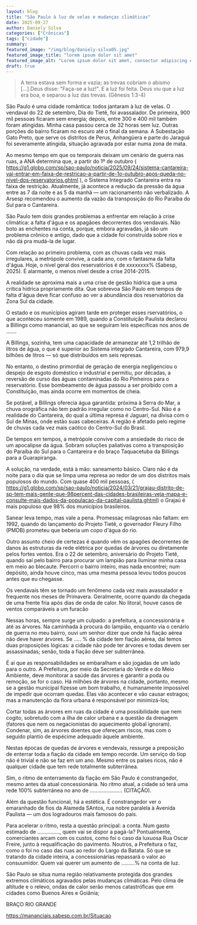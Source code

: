 ```yaml
---
layout: blog
title: "São Paulo à luz de velas e mudanças climáticas"
date: 2025-09-27
author: Daniely Silva
categories: ["Crônicas"]
tags: ["cidade"]
summary:
featured_image: "/img/blog/daniely-silva05.jpg"
featured_image_title: "lorem ipsum dolor sit amet"
featured_image_alt: "Lorem ipsum dolor sit amet, consectur adipiscing elit."
draft: true
---
```


> A terra estava sem forma e vazia; as trevas cobriam o abismo [...].Deus disse: "Faça-se a luz!". E a luz foi feita. Deus viu que a luz era boa, e separou a luz das trevas. (Gênesis 1:3-4)

São Paulo é uma cidade romãntica: todos jantaram à luz de velas. O vendaval do 22 de setembro, Dia do Tietê, foi avassalador. De primeira, 900 mil pessoas ficaram sem energia; depois, entre 300 e 400 mil também foram atingidas. Minha casa passou cerca de 32 horas sem luz. Outras porções do bairro ficaram no escuro até o final da semana. A Subestação Gato Preto, que serve os distritos de Perus, Anhangüera e parte do Jaraguá foi severamente atingida, situação agravada por estar numa zona de mata.

Ao mesmo tempo em que os temporais deixam um cenário de guerra nas ruas, a ANA determina que, a partir do 1º de outubro ( https://g1.globo.com/sp/sao-paulo/noticia/2025/09/24/sistema-cantareira-vai-entrar-em-faixa-de-restricao-a-partir-de-1o-outubro-apos-queda-no-nivel-dos-reservatorios.ghtml  ), o Sistema Integrado Cantareira entra na faixa de restrição. Atualmente, já acontece a redução da pressão da água entre as 7 da noite e as 5 da manhã — um racionamento não verbalizado. A Arsesp recomendou o aumento da vazão da transposição do Rio Paraíba do Sul para o Cantareira. 

São Paulo tem dois grandes problemas a enfrentar em relação à crise climática: a falta d'água e os apagãoes decorrentes dos vendavais. Não boto as enchentes na conta, porque, embora agravadas, já são um problema crônico e antigo, dado que a cidade foi construída sobre rios e não dá pra mudá-la de lugar.

Com relação ao primeiro problema, com as chuvas cada vez mais irregulares, a metrópole convive, a cada ano, com o fantasma da falta d'água. Hoje, o nível geral dos reservatórios é de xxxxxxxx% (Sabesp, 2025). É alarmante, o menos nível desde a crise 2014-2015.

A realidade se aproxima mais a uma crise de gestão hídrica que a uma crítica hídrica propriamente dita. Que sobrevoa São Paulo em tempos de falta d'água deve ficar confuso ao ver a abundância dos reservatórios da Zona Sul da cidade.

O estado e os municípios agiram tarde em proteger esses rservatórios, o que aconteceu somente em 1989, quando a Constituição Paulista declarou a Billings como manancial, ao que se seguiram leis específicas nos anos de .......

A Billings, sozinha, tem uma capacidade de armanezar até 1,2 trilhão de litros de água, o que é superior ao Sistema integrado Cantareira, com 979,9 bilhões de litros — só que distribuídos em seis represas.

No entanto, o destino primordial de geração de energia negligenciou o despejo de esgoto doméstico e industrial e permitiu, por décadas, a reversão de curso das águas contaminadas do Rio Pinheiros para o reservatório. Esse bombeamento de água passou a ser proibido com a Constituição, mas ainda ocorre em momentos de cheia.

Se potável, a Billings oferecia água garantida: próxima à Serra do Mar, a chuva orográfica não tem padrão irregular como no Centro-Sul. Não é a realidade do Cantareira, do qual a última represa é Jaguari, na divisa com o Sul de Minas, onde estão suas cabeceiras. A região é afetado pelo regime de chuvas cada vez mais caótico do Centro-Sul do Brasil.

De tempos em tempos, a metrópole convive com a ansiedade do risco de um apocalipse da água. Sobram soluções paliativas como a transposição do Paraíba do Sul para o Cantareira e do braço Taquacetuba  da Billings para a Guarapiranga.

A solução, na verdade, está à mão: saneamento básico. Claro não é da noite para o dia que se limpa uma represa ao redor de um dos distritos mais populosos do mundo. Com quase 400 mil pessoas, ( https://g1.globo.com/sp/sao-paulo/noticia/2024/03/21/grajau-distrito-de-sp-tem-mais-gente-que-98percent-das-cidades-brasileiras-veja-mapa-e-consulte-mais-dados-da-populacao-da-capital-paulista.ghtml) o Grajaú é mais populoso que 98% dos municípios brasileiros.

Sanear leva tempo, mas vale a pena. Promessaç milagrosas não faltam: em 1992, quando do lançamento do Projeto Tietê, o governador Fleury Filho (PMDB) prometeu que beberia um copo d'água do rio. 

Outro assunto cheio de certezas é quando vêm os apagões decorrentes de danos às estruturas da rede elétrica por quedas de árvores ou diretamente pelos fortes ventos. Era o 22 de setembro, aniversário do Projeto Tietê, quando saí pelo bairro para procurar um lampião para iluminar minha casa em meio ao blecaute. Percorri o bairro inteiro, mas nada encontrei; num depósito, ainda houve cinco, mas uma mesma pessoa levou todos poucos antes que eu chegasse.

Os vendavais têm se tornado um fenômeno cada vez mais avassalador e frequente nos meses de Primavera. Geralmente, ocorre quando da chegada de uma frente fria após dias de onda de calor. No litoral, houve casos de ventos comparáveis a um furacão

Nessas horas, sempre surge um culpado: a prefeitura, a concessionária e até as árvores. Na caminhada à procura do lampião, enquanto via o cenário de guerra no meu bairro, ouvi um senhor dizer que onde há fiação aérea não deve haver árvores. Se ..... % da cidade tem fiação aérea, daí temos duas proposições lógicas: a cidade não pode ter árvores e todas devem ser assassinadas; senão, toda a fiação deve ser subterrânea.

É aí que as responsabilidades se embaralham e são jogadas de um lado para o outro. A Prefeitura, por meio da Secretaria do Verde e do Meio Ambiente, deve monitorar a saúde das árvores e garantir a poda ou remoção, se for o caso. Há milhões de árvores na cidade, portanto, mesmo se a gestão municipal fizesse um bom trabalho, é humanamente impossível de impedir que ocorram quedas. Elas vão acontecer e vão causar estragos; mas a manutenção da flora urbana é responsável por minimizá-los;

Cortar todas as árvores em ruas da cidade é uma possibilidade que nem cogito, sobretudo com a ilha de calor urbana e a questão da drenagem (fatores que nem os negacionistas do aquecimento global ignoram). Condenar, sim, as árvores doentes que ofereçam riscos, mas com o seguido plantio de espécime adequado àquele ambiente.

Nestas épocas de quedas de árvores e vendevais, ressurge a preposição de enterrar toda a fiação da cidade em tempo recorde. Um serviço do tiop não é trivial e não se faz em um ano. Mesmo entre os países ricos, não é qualquer cidade que tem rede totalmente subterrânea.

Sim, o ritmo de enterramento da fiação em São Paulo é constrangedor, mesmo antes da atual concessionária. No ritmo atual, a cidade só terá uma rede 100% subterránea no ano de ...................... (CITAÇÃO).

Além da questão funcional, há a estética. É constrangedor ver o emaranhado de fios da Alameda SAntos, rua nobre paralela à Avenida Paulista — um dos logradouros mais famosos do país.

Para acelerar o ritmo, resta a questão principal: a conta. Num gasto estimado de ..............., quem vai se dispor a pagá-la? Pontualmente, comerciantes arcam com os custos, como foi o caso da luxuosa Rua Oscar Freire, junto à requalificação do pavimento. Noutros, a Prefeitura o faz, como o foi no caso das ruas ao redor do Largo da Batata. Só que se tratando da cidade inteira, a concessionárias repassará o valor ao consuumidor. Quem vai querer um aumento de .........% na conta de luz.

São Paulo se situa numa região relativamente protegida dos grandes extremos climáticos agravados pelas mudanças climáticas. Pelo clima de altitude e o relevo, ondas de calor serão menos catastróficas que em cidades como Buenos Aires e Goiânia;



BRAÇO RIO GRANDE

https://mananciais.sabesp.com.br/Situacao

